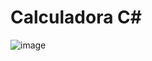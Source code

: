 # Calculadora C#
 
![image](https://user-images.githubusercontent.com/73000117/134084683-bbd6404f-da69-49c5-ae75-2e3c6ec8f850.png)
